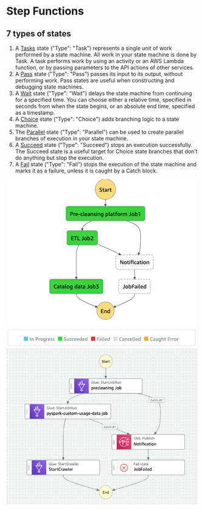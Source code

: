 # Step Functions 

## 7 types of states
1. A [Tasks](https://docs.aws.amazon.com/step-functions/latest/dg/amazon-states-language-task-state.html) state ("Type": "Task") represents a single unit of work performed by a state machine. All work in your state machine is done by Task. A task performs work by using an activity or an AWS Lambda function, or by passing parameters to the API actions of other services.
2. A [Pass](https://docs.aws.amazon.com/step-functions/latest/dg/amazon-states-language-pass-state.html) state ("Type": "Pass") passes its input to its output, without performing work. Pass states are useful when constructing and debugging state machines.
3. A [Wait](https://docs.aws.amazon.com/step-functions/latest/dg/amazon-states-language-wait-state.html) state ("Type": "Wait") delays the state machine from continuing for a specified time. You can choose either a relative time, specified in seconds from when the state begins, or an absolute end time, specified as a timestamp.
4. A [Choice](https://docs.aws.amazon.com/step-functions/latest/dg/amazon-states-language-choice-state.html) state ("Type": "Choice") adds branching logic to a state machine.
5. The [Parallel](https://docs.aws.amazon.com/step-functions/latest/dg/amazon-states-language-parallel-state.html) state ("Type": "Parallel") can be used to create parallel branches of execution in your state machine.
6. A [Succeed](https://docs.aws.amazon.com/step-functions/latest/dg/amazon-states-language-succeed-state.html) state ("Type": "Succeed") stops an execution successfully. The Succeed state is a useful target for Choice state branches that don't do anything but stop the execution.
7. A [Fail](https://docs.aws.amazon.com/step-functions/latest/dg/amazon-states-language-fail-state.html) state ("Type": "Fail") stops the execution of the state machine and marks it as a failure, unless it is caught by a Catch block.

![stepFunctions-image](https://github.com/Foroozani/ETLpipeline-realtime/blob/main/figures/img3.png)
![stepFunctions-image](https://github.com/Foroozani/ETLpipeline-realtime/blob/main/figures/img2.png)
